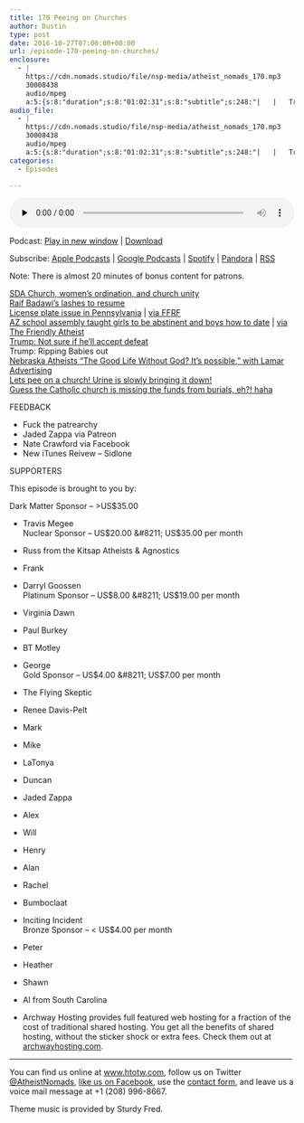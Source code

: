 ```yaml
---
title: 170 Peeing on Churches
author: Dustin
type: post
date: 2016-10-27T07:00:00+00:00
url: /episode-170-peeing-on-churches/
enclosure:
  - |
    https://cdn.nomads.studio/file/nsp-media/atheist_nomads_170.mp3
    30008438
    audio/mpeg
    a:5:{s:8:"duration";s:8:"01:02:31";s:8:"subtitle";s:248:"|   |   Trump: Ripping Babies out    FEEDBACK * Fuck the patrearchy * Jaded Zappa via Patreon * Nate Crawford via Facebook * New iTunes Reivew - Sidlone SUPPORTERS This episode is brought to you by: Dark Matter Sponsor - >US$35.00 * Travis Megee...";s:8:"explicit";s:1:"1";s:13:"episode_title";s:18:"Peeing on Churches";s:10:"episode_no";s:3:"170";}
audio_file:
  - |
    https://cdn.nomads.studio/file/nsp-media/atheist_nomads_170.mp3
    30008438
    audio/mpeg
    a:5:{s:8:"duration";s:8:"01:02:31";s:8:"subtitle";s:248:"|   |   Trump: Ripping Babies out    FEEDBACK * Fuck the patrearchy * Jaded Zappa via Patreon * Nate Crawford via Facebook * New iTunes Reivew - Sidlone SUPPORTERS This episode is brought to you by: Dark Matter Sponsor - >US$35.00 * Travis Megee...";s:8:"explicit";s:1:"1";s:13:"episode_title";s:18:"Peeing on Churches";s:10:"episode_no";s:3:"170";}
categories:
  - Episodes

---
```

<div itemscope itemtype="http://schema.org/AudioObject">
  <meta itemprop="name" content="170 Peeing on Churches" />
  
  <meta itemprop="uploadDate" content="2016-10-27T01:00:00-06:00" />
  
  <meta itemprop="encodingFormat" content="audio/mpeg" />
  
  <meta itemprop="duration" content="PT1H02M31S" />
  
  <meta itemprop="description" content="|   |   Trump: Ripping Babies out    FEEDBACK * Fuck the patrearchy * Jaded Zappa via Patreon * Nate Crawford via Facebook * New iTunes Reivew - Sidlone SUPPORTERS This episode is brought to you by: Dark Matter Sponsor - >US$35.00 * Travis Megee..." />
  
  <meta itemprop="contentUrl" content="https://dts.podtrac.com/redirect.mp3/cdn.nomads.studio/file/nsp-media/atheist_nomads_170.mp3" />
  
  <meta itemprop="contentSize" content="28.6" />
  </p> 
  
  <div class="powerpress_player" id="powerpress_player_8432">
    <audio class="wp-audio-shortcode" id="audio-5058-176" preload="none" style="width: 100%;" controls="controls"><source type="audio/mpeg" src="https://dts.podtrac.com/redirect.mp3/cdn.nomads.studio/file/nsp-media/atheist_nomads_170.mp3?_=176" /><a href="https://dts.podtrac.com/redirect.mp3/cdn.nomads.studio/file/nsp-media/atheist_nomads_170.mp3">https://dts.podtrac.com/redirect.mp3/cdn.nomads.studio/file/nsp-media/atheist_nomads_170.mp3</a></audio>
  </div>
</div>

<p class="powerpress_links powerpress_links_mp3">
  Podcast: <a href="https://dts.podtrac.com/redirect.mp3/cdn.nomads.studio/file/nsp-media/atheist_nomads_170.mp3" class="powerpress_link_pinw" target="_blank" title="Play in new window" onclick="return powerpress_pinw('https://htotw.com/?powerpress_pinw=5058-podcast');" rel="nofollow">Play in new window</a> | <a href="https://dts.podtrac.com/redirect.mp3/cdn.nomads.studio/file/nsp-media/atheist_nomads_170.mp3" class="powerpress_link_d" title="Download" rel="nofollow" download="atheist_nomads_170.mp3">Download</a>
</p>

<p class="powerpress_links powerpress_subscribe_links">
  Subscribe: <a href="https://podcasts.apple.com/us/podcast/humanists-take-on-the-world/id530050098?mt=2&ls=1" class="powerpress_link_subscribe powerpress_link_subscribe_itunes" target="_blank" title="Subscribe on Apple Podcasts" rel="nofollow">Apple Podcasts</a> | <a href="https://www.google.com/podcasts?feed=aHR0cDovL2F0aGVpc3Rub21hZHMubGlic3luLmNvbS9yc3M%3D" class="powerpress_link_subscribe powerpress_link_subscribe_googleplay" target="_blank" title="Subscribe on Google Podcasts" rel="nofollow">Google Podcasts</a> | <a href="https://open.spotify.com/show/3LzK2xZGike6Tc1GEMtMbr?si=LieN9SNuTpq96smuaUsH8A" class="powerpress_link_subscribe powerpress_link_subscribe_spotify" target="_blank" title="Subscribe on Spotify" rel="nofollow">Spotify</a> | <a href="https://www.pandora.com/podcast/atheist-nomads/PC:10122?corr=62071012&part=ug" class="powerpress_link_subscribe powerpress_link_subscribe_pandora" target="_blank" title="Subscribe on Pandora" rel="nofollow">Pandora</a> | <a href="https://htotw.com/feed/podcast/" class="powerpress_link_subscribe powerpress_link_subscribe_rss" target="_blank" title="Subscribe via RSS" rel="nofollow">RSS</a>
</p>

Note: There is almost 20 minutes of bonus content for patrons.

<a href="http://spectrummagazine.org/article/2016/10/12/three-takeaways-annual-council-unity-vote" target="_blank" rel="noopener">SDA Church, women’s ordination, and church unity</a>  
<a href="http://www.bbc.com/news/world-middle-east-37703312" target="_blank" rel="noopener">Raif Badawi’s lashes to resume</a>  
<a href="https://pittatheist.wordpress.com/2016/10/20/hanlons-razor-or-how-i-learned-to-stop-being-meek-and-love-the-fight/" target="_blank" rel="noopener">License plate issue in Pennsylvania</a> | <a href="https://ffrf.org/news/news-releases/item/27742-ffrf-protests-denial-of-license-plate-to-pennsylvania-freethinker" target="_blank" rel="noopener">via FFRF</a>  
<a href="http://www.paysonroundup.com/news/2016/oct/04/phs-assembly-warns-girls-not-provoke-uncontrollabl/" target="_blank" rel="noopener">AZ school assembly taught girls to be abstinent and boys how to date</a> | <a href="http://www.patheos.com/blogs/friendlyatheist/2016/10/20/az-school-sends-girls-to-mandatory-christian-abstinence-assembly-boys-to-voluntary-dating-seminar/" target="_blank" rel="noopener">via The Friendly Atheist</a>  
<a href="https://www.thestar.com/news/world/2016/10/20/republicans-call-trumps-refusal-to-endorse-election-outcome-stupid-frightening.html" target="_blank" rel="noopener">Trump: Not sure if he’ll accept defeat</a>  
Trump: Ripping Babies out  
<a href="http://www.foxnews.com/us/2016/10/25/atheist-billboard-in-nebraska-removed-amid-boycott-threats.html" target="_blank" rel="noopener">Nebraska Atheists &#8220;The Good Life Without God? It&#8217;s possible,&#8221; with Lamar Advertising</a>  
<a href="http://www.rawstory.com/2016/10/the-worlds-tallest-church-is-being-destroyed-by-urine/" target="_blank" rel="noopener">Lets pee on a church! Urine is slowly bringing it down!</a>  
<a href="http://www.npr.org/sections/thetwo-way/2016/10/25/499286415/vatican-dont-scatter-cremation-ashes-and-dont-keep-them-at-home" target="_blank" rel="noopener">Guess the Catholic church is missing the funds from burials, eh?! haha</a>

FEEDBACK

* Fuck the patrearchy  
* Jaded Zappa via Patreon  
* Nate Crawford via Facebook  
* New iTunes Reivew &#8211; Sidlone

SUPPORTERS

This episode is brought to you by:

Dark Matter Sponsor &#8211; >US$35.00  
* Travis Megee  
Nuclear Sponsor &#8211; US$20.00 &#8211; US$35.00 per month  
* Russ from the Kitsap Atheists & Agnostics  
* Frank  
* Darryl Goossen  
Platinum Sponsor &#8211; US$8.00 &#8211; US$19.00 per month  
* Virginia Dawn  
* Paul Burkey  
* BT Motley  
* George  
Gold Sponsor &#8211; US$4.00 &#8211; US$7.00 per month  
* The Flying Skeptic  
* Renee Davis-Pelt  
* Mark  
* Mike  
* LaTonya  
* Duncan  
* Jaded Zappa  
* Alex  
* Will  
* Henry  
* Alan  
* Rachel  
* Bumboclaat  
* Inciting Incident  
Bronze Sponsor &#8211; < US$4.00 per month  
* Peter  
* Heather  
* Shawn  
* Al from South Carolina

* Archway Hosting provides full featured web hosting for a fraction of the cost of traditional shared hosting. You get all the benefits of shared hosting, without the sticker shock or extra fees. Check them out at <a href="http://archwayhosting.com/" target="_blank" rel="noopener">archwayhosting.com</a>.

<hr width="500" />

You can find us online at <a href="https://www.htotw.com/" target="_blank" rel="noopener">www.htotw.com</a>, follow us on Twitter <a href="https://htotw.com/twitter" target="_blank" rel="noopener">@AtheistNomads</a>, <a href="https://htotw.com/facebook" target="_blank" rel="noopener">like us on Facebook</a>, use the [contact form](https://htotw.com/contact), and leave us a voice mail message at +1 (208) 996-8667.

Theme music is provided by Sturdy Fred.
